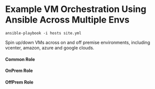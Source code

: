 # Example VM Orchestration Using Ansible Across Multiple Envs

```
ansible-playbook -i hosts site.yml
```

Spin up/down VMs across on and off premise environments, including vcenter, amazon, azure and google clouds.

#### Common Role

#### OnPrem Role

#### OffPrem Role


